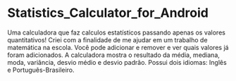 # Statistics_Calculator_for_Android
Uma calculadora que faz calculos estatísticos passando apenas os valores quantitativos!
Criei com a finalidade de me ajudar em um trabalho de matemática na escola.
Você pode adicionar e remover e ver quais valores já foram adicionados.
A calculadora mostra o resultado da média, mediana, moda, variância, desvio médio e desvio padrão.
Possui dois idiomas: Inglês e Português-Brasileiro.
